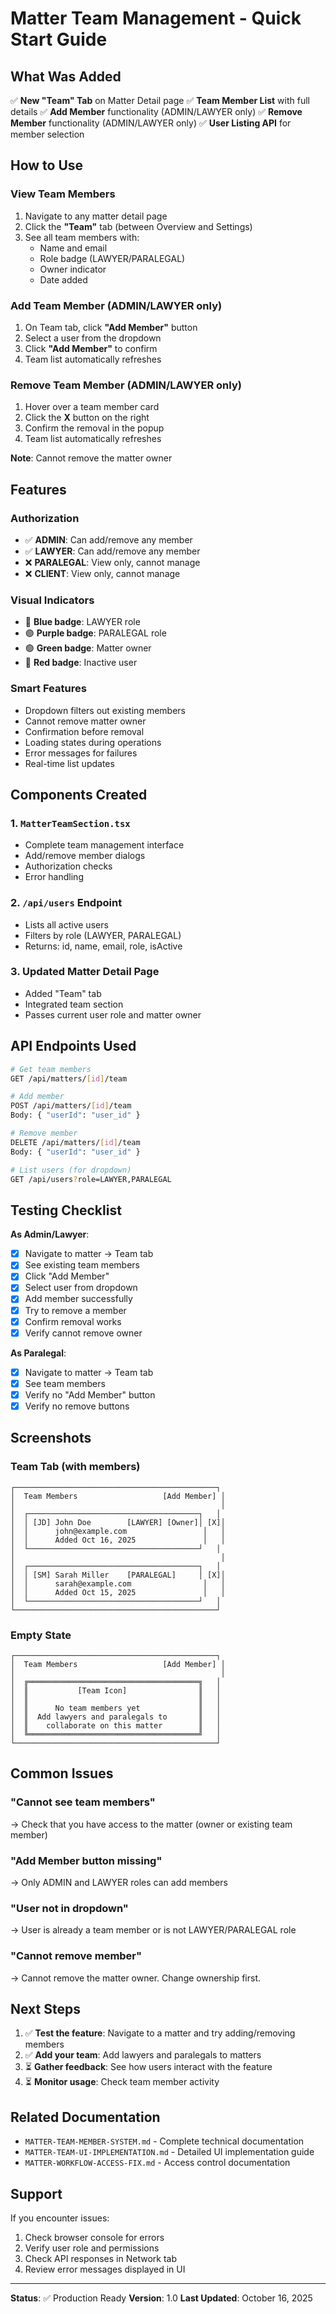 # Matter Team Management - Quick Start Guide

## What Was Added

✅ **New "Team" Tab** on Matter Detail page
✅ **Team Member List** with full details
✅ **Add Member** functionality (ADMIN/LAWYER only)
✅ **Remove Member** functionality (ADMIN/LAWYER only)
✅ **User Listing API** for member selection

## How to Use

### View Team Members

1. Navigate to any matter detail page
2. Click the **"Team"** tab (between Overview and Settings)
3. See all team members with:
   - Name and email
   - Role badge (LAWYER/PARALEGAL)
   - Owner indicator
   - Date added

### Add Team Member (ADMIN/LAWYER only)

1. On Team tab, click **"Add Member"** button
2. Select a user from the dropdown
3. Click **"Add Member"** to confirm
4. Team list automatically refreshes

### Remove Team Member (ADMIN/LAWYER only)

1. Hover over a team member card
2. Click the **X** button on the right
3. Confirm the removal in the popup
4. Team list automatically refreshes

**Note**: Cannot remove the matter owner

## Features

### Authorization
- ✅ **ADMIN**: Can add/remove any member
- ✅ **LAWYER**: Can add/remove any member
- ❌ **PARALEGAL**: View only, cannot manage
- ❌ **CLIENT**: View only, cannot manage

### Visual Indicators
- 🔵 **Blue badge**: LAWYER role
- 🟣 **Purple badge**: PARALEGAL role
- 🟢 **Green badge**: Matter owner
- 🔴 **Red badge**: Inactive user

### Smart Features
- Dropdown filters out existing members
- Cannot remove matter owner
- Confirmation before removal
- Loading states during operations
- Error messages for failures
- Real-time list updates

## Components Created

### 1. `MatterTeamSection.tsx`
- Complete team management interface
- Add/remove member dialogs
- Authorization checks
- Error handling

### 2. `/api/users` Endpoint
- Lists all active users
- Filters by role (LAWYER, PARALEGAL)
- Returns: id, name, email, role, isActive

### 3. Updated Matter Detail Page
- Added "Team" tab
- Integrated team section
- Passes current user role and matter owner

## API Endpoints Used

```bash
# Get team members
GET /api/matters/[id]/team

# Add member
POST /api/matters/[id]/team
Body: { "userId": "user_id" }

# Remove member
DELETE /api/matters/[id]/team
Body: { "userId": "user_id" }

# List users (for dropdown)
GET /api/users?role=LAWYER,PARALEGAL
```

## Testing Checklist

**As Admin/Lawyer**:
- [x] Navigate to matter → Team tab
- [x] See existing team members
- [x] Click "Add Member"
- [x] Select user from dropdown
- [x] Add member successfully
- [x] Try to remove a member
- [x] Confirm removal works
- [x] Verify cannot remove owner

**As Paralegal**:
- [x] Navigate to matter → Team tab
- [x] See team members
- [x] Verify no "Add Member" button
- [x] Verify no remove buttons

## Screenshots

### Team Tab (with members)
```
┌─────────────────────────────────────────────┐
│  Team Members                   [Add Member] │
│                                              │
│  ┌──────────────────────────────────────┐   │
│  │ [JD] John Doe        [LAWYER] [Owner]│ [X]│
│  │      john@example.com                 │   │
│  │      Added Oct 16, 2025               │   │
│  └──────────────────────────────────────┘   │
│                                              │
│  ┌──────────────────────────────────────┐   │
│  │ [SM] Sarah Miller    [PARALEGAL]     │ [X]│
│  │      sarah@example.com                │   │
│  │      Added Oct 15, 2025               │   │
│  └──────────────────────────────────────┘   │
└─────────────────────────────────────────────┘
```

### Empty State
```
┌─────────────────────────────────────────────┐
│  Team Members                   [Add Member] │
│                                              │
│  ╔══════════════════════════════════════╗   │
│  ║           [Team Icon]                ║   │
│  ║                                      ║   │
│  ║      No team members yet             ║   │
│  ║  Add lawyers and paralegals to       ║   │
│  ║    collaborate on this matter        ║   │
│  ╚══════════════════════════════════════╝   │
└─────────────────────────────────────────────┘
```

## Common Issues

### "Cannot see team members"
→ Check that you have access to the matter (owner or existing team member)

### "Add Member button missing"
→ Only ADMIN and LAWYER roles can add members

### "User not in dropdown"
→ User is already a team member or is not LAWYER/PARALEGAL role

### "Cannot remove member"
→ Cannot remove the matter owner. Change ownership first.

## Next Steps

1. ✅ **Test the feature**: Navigate to a matter and try adding/removing members
2. ✅ **Add your team**: Add lawyers and paralegals to matters
3. ⏳ **Gather feedback**: See how users interact with the feature
4. ⏳ **Monitor usage**: Check team member activity

## Related Documentation

- `MATTER-TEAM-MEMBER-SYSTEM.md` - Complete technical documentation
- `MATTER-TEAM-UI-IMPLEMENTATION.md` - Detailed UI implementation guide
- `MATTER-WORKFLOW-ACCESS-FIX.md` - Access control documentation

## Support

If you encounter issues:
1. Check browser console for errors
2. Verify user role and permissions
3. Check API responses in Network tab
4. Review error messages displayed in UI

---

**Status**: ✅ Production Ready
**Version**: 1.0
**Last Updated**: October 16, 2025
